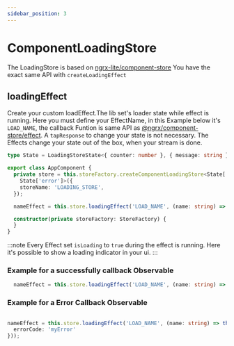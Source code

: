 ```yaml
---
sidebar_position: 3
---
```


# ComponentLoadingStore

The LoadingStore is based on [ngrx-lite/component-store](/docs/api/component-store)
You have the exact same API with `createLoadingEffect`

## loadingEffect

Create your custom loadEffect.The lib set's loader state while effect is running. Here you must define your EffectName, in
this Example below it's `LOAD_NAME`, the callback Funtion is same API as [@ngrx/component-store/effect](https://ngrx.io/guide/component-store/effect).
A `tapResponse` to change your state is not necessary. The Effects change your state out of the box, when your stream is done.


```ts title="app.component.ts"
type State = LoadingStoreState<{ counter: number }, { message: string }>;

export class AppComponent {
  private store = this.storeFactory.createComponentLoadingStore<State['item'],
    State['error']>({
    storeName: 'LOADING_STORE',
  });

  nameEffect = this.store.loadingEffect('LOAD_NAME', (name: string) => of({name: name}));

  constructor(private storeFactory: StoreFactory) {
  }
}
```

:::note Every Effect set `isLoading` to `true` during the effect is running. Here it's possible to show a loading
indicator in your ui.
:::

### Example for a successfully callback Observable

```ts
  nameEffect = this.store.loadingEffect('LOAD_NAME', (name: string) => of({name: name}));
```

### Example for a Error Callback Observable

```ts

nameEffect = this.store.loadingEffect('LOAD_NAME', (name: string) => throwError(() => {
  errorCode: 'myError'
}));
```
